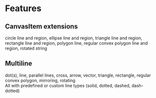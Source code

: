 # Features

## CanvasItem extensions

circle line and region, ellipse line and region, triangle line and region, rectangle line and region, polygon line, regular convex polygon line and region, rotated string

## Multiline

dot(s), line, parallel lines, cross, arrow, vector, triangle, rectangle, regular convex polygon, mirroring, rotating  
All with predefined or custom line types (solid, dotted, dashed, dash-dotted)
